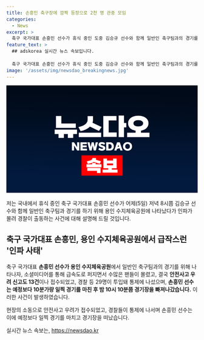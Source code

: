 ```yaml
---
title: 손흥민 축구장에 깜짝 등장으로 2천 명 관중 모임
categories:
  - News
excerpt: >
  축구 국가대표 손흥민 선수가 휴식 중인 도중 김승규 선수와 함께 일반인 축구팀과의 경기를 위해 용인 수지체육공원에 나타나자 팬들의 몰림으로 경찰이 출동하는 사건이 발생했습니다. 소셜미디어를 통해 손흥민 선수의 등장 소식이 확산되며 수많은 팬들이 몰렸고, 13건의 안전사고 우려 신고가 접수되어 경찰 등 29명이 투입돼 통제에 나섰습니다. 결국 손흥민 선수는 예정보다 일찍 경기를 마치고 경기장을 떠났습니다.
feature_text: >
  ## adskorea 실시간 뉴스 속보입니다.

  축구 국가대표 손흥민 선수가 휴식 중인 도중 김승규 선수와 함께 일반인 축구팀과의 경기를 위해 용인 수지체육공원에 나타나자 팬들의 몰림으로 경찰이 출동하는 사건이 발생했습니다. 소셜미디어를 통해 손흥민 선수의 등장 소식이 확산되며 수많은 팬들이 몰렸고, 13건의 안전사고 우려 신고가 접수되어 경찰 등 29명이 투입돼 통제에 나섰습니다. 결국 손흥민 선수는 예정보다 일찍 경기를 마치고 경기장을 떠났습니다.
image: '/assets/img/newsdao_breakingnews.jpg'
---
```


<p><img src="/assets/img/newsdao_breakingnews.jpg" alt="adskorea 속보" /></p>

<p>저는 국내에서 휴식 중인 축구 국가대표 손흥민 선수가 어제(5일) 저녁 8시쯤 김승규 선수와 함께 일반인 축구팀과 경기를 하기 위해 용인 수지체육공원에 나타났다가 인파가 몰려 경찰이 출동하는 사건에 대해 설명해 드릴 것입니다.</p>

<h2 data-ke-size="size26">축구 국가대표 손흥민, 용인 수지체육공원에서 급작스런 '인파 사태'</h2>

<p>축구 국가대표 <b>손흥민 선수가 용인 수지체육공원</b>에서 일반인 축구팀과의 경기를 위해 나타나자, 소셜미디어를 통해 급속도로 퍼지면서 수많은 팬들이 몰렸고, 결국 <b>안전사고 우려 신고도 13건</b>이나 접수되었고, 경찰 등 29명이 투입돼 통제에 나섰으며, <b>손흥민 선수는 예정보다 10분가량 일찍 경기를 마친 후 밤 10시 10분쯤 경기장을 빠져나갔습니다.</b> 이러한 사건이 발생하였습니다.</p>

<p>현장의 소동으로 안전사고 우려가 접수되었고, 경찰들이 통제에 나서며 손흥민 선수는 이에 예정보다 일찍 경기를 마치고 경기장을 떠났습니다.</p>
실시간 뉴스 속보는, <a href="https://newsdao.kr" rel="dofollow">https://newsdao.kr</a>


